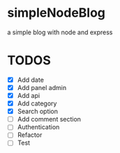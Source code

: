 # simpleNodeBlog
a simple blog with node and express

# TODOS

- [x] Add date
- [x] Add panel admin
- [x] Add api
- [x] Add category
- [x] Search option
- [ ] Add comment section
- [ ] Authentication
- [ ] Refactor
- [ ] Test
